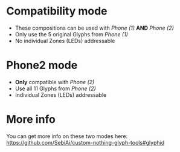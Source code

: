# Compatibility mode
* These compositions can be used with *Phone (1)* **AND** *Phone (2)*
* Only use the 5 original Glyphs from *Phone (1)*
* No individual Zones (LEDs) addressable

# Phone2 mode
* **Only** compatible with *Phone (2)*
* Use all 11 Glyphs from *Phone (2)*
* Individual Zones (LEDs) addressable

# More info
You can get more info on these two modes here: https://github.com/SebiAi/custom-nothing-glyph-tools#glyphid
